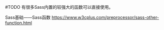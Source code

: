 #TODO
有很多Sass内置的较强大的函数可以直接使用。


Sass基础——Sass函数
https://www.w3cplus.com/preprocessor/sass-other-function.html
